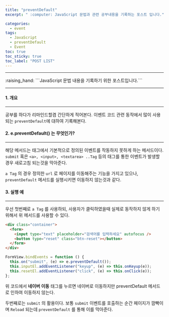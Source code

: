 ```yaml
---
title: "preventDefault"
excerpt: " :computer: JavaScript 문법과 관련 공부내용을 기록하는 포스트 입니다."

categories:
  - event
tags:
  - JavaScript
  - preventDefault
  - Event
toc: true
toc_sticky: true
toc_label: "POST LIST"
---
```


<hr>
:raising_hand:  ```JavaScript 문법 내용을 기록하기 위한 포스트입니다.```
<hr>

#### 1. 개요

---

공부를 하다가 리마인드할겸 간단하게 적어본다.
이벤트 코드 관련 동작에서 많이 사용되는 `preventDefault`에 대하여 기록해본다.

#### 2. e.preventDefault() 는 무엇인가?

---

해당 메서드는 태그에서 기본적으로 정의된 이벤트를 작동하지 못하게 하는 메서드이다.
`submit` 혹은 `<a>, <input>, <textarea> ..Tag` 등의 태그를 통한 이벤트가 발생할 경우 새로고침 되는것을 막아준다.

`a Tag` 의 경우 정의한 `url` 로 페이지를 이동해주는 기능을 가지고 있으나, `preventDefault` 메서드를 실행시키면 이동하지 않는것과 같다.

#### 3. 실행 예

---

우선 첫번째로 `a Tag` 를 사용하되, 사용자가 클릭하였을때 실제로 동작하지 않게 하기 위해서 위 메서드를 사용할 수 있다.

```html
<div class="container">
  <form>
    <input type="text" placeholder="검색어를 입력하세요" autofocus />
    <button type="reset" class="btn-reset"></button>
  </form>
</div>
```

```js
FormView.bindEvents = function () {
  this.on("submit", (e) => e.preventDefault());
  this.inputEl.addEventListener("keyup", (e) => this.onKeyup(e));
  this.resetEl.addEventListener("click", (e) => this.onClick(e));
};
```

위 코드에서 **네이버 이동** 태그를 누르면 네이버로 이동하지만 preventDefault 메서드로 인하여 이동하지 않는다.

두번째로는 `submit` 의 활용이다.
보통 `submit` 이벤트를 호출하는 순간 페이지가 깜빡이며 `Reload` 되는데 `preventDefault` 를 통해 이를 막아준다.
